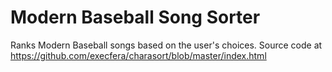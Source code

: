 # Modern Baseball Song Sorter
Ranks Modern Baseball songs based on the user's choices. Source code at https://github.com/execfera/charasort/blob/master/index.html
